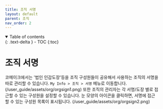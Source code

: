 ```yaml
---
title: 조직 서명
layout: default
parent: 조직
nav_order: 2
---
```


<details open markdown="block">
  <summary>
    Table of contents
  </summary>
  {: .text-delta }
- TOC
{:toc}
</details>

# 조직 서명
코메이크에서는 '법인 인감도장'등을 조직 구성원들이 공유해서 사용하는 조직의 서명을 따로 관리할 수 있습니다.  `My Info > 조직 > 서명` 메뉴로 이동합니다. 
(/user_guide/assets/org/orgsign1.png)
또한 조직의 관리자는 각 서명/도장 별로 접근할 수 있는 구성원을 설정할 수 있습니다. 눈 모양의 아이콘을 클릭하면, 서명에 접근할 수 있는 구성원 목록이 표시됩니다. 
(/user_guide/assets/org/orgsign2.png)
